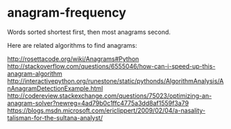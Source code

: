 # anagram-frequency
Words sorted shortest first, then most anagrams second.

Here are related algorithms to find anagrams:

http://rosettacode.org/wiki/Anagrams#Python
http://stackoverflow.com/questions/6555046/how-can-i-speed-up-this-anagram-algorithm
http://interactivepython.org/runestone/static/pythonds/AlgorithmAnalysis/AnAnagramDetectionExample.html
http://codereview.stackexchange.com/questions/75023/optimizing-an-anagram-solver?newreg=4ad79b0c1ffc4775a3dd8af1559f3a79
https://blogs.msdn.microsoft.com/ericlippert/2009/02/04/a-nasality-talisman-for-the-sultana-analyst/
